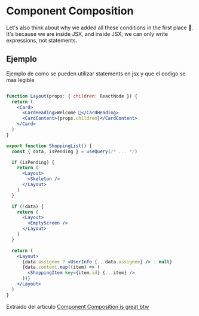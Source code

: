 # Component Composition

Let's also think about why we added all these conditions in the first place 🤔. It's because we are inside JSX, and inside JSX, we can only write expressions, not statements.

## Ejemplo

Ejemplo de como se pueden utilizar statements en jsx y que el codigo se mas legible

```jsx

function Layout(props: { children: ReactNode }) {
  return (
    <Card>
      <CardHeading>Welcome 👋</CardHeading>
      <CardContent>{props.children}</CardContent>
    </Card>
  )
}

export function ShoppingList() {
  const { data, isPending } = useQuery(/* ... */)

  if (isPending) {
    return (
      <Layout>
        <Skeleton />
      </Layout>
    )
  }

  if (!data) {
    return (
      <Layout>
        <EmptyScreen />
      </Layout>
    )
  }

  return (
    <Layout>
      {data.assignee ? <UserInfo {...data.assignee} /> : null}
      {data.content.map((item) => (
        <ShoppingItem key={item.id} {...item} />
      ))}
    </Layout>
  )
}
```

Extraido del articulo [Component Composition is great btw](https://tkdodo.eu/blog/component-composition-is-great-btw)
